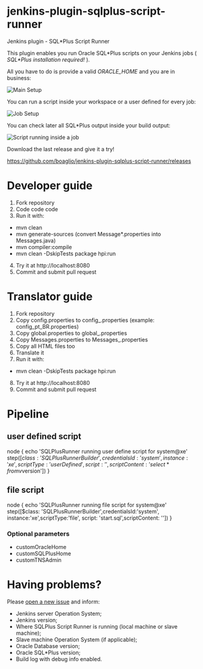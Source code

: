 # jenkins-plugin-sqlplus-script-runner
Jenkins plugin - SQL*Plus Script Runner

This plugin enables you run Oracle SQL\*Plus scripts on your Jenkins jobs ( _SQL\*Plus installation required!_ ).

All you have to do is provide a valid *ORACLE_HOME* and you are in business:

![Main Setup](https://github.com/boaglio/jenkins-plugin-sqlplus-script-runner/raw/master/shots/main-setup.png)

You can run a script inside your workspace or a user defined for every job:

![Job Setup](https://github.com/boaglio/jenkins-plugin-sqlplus-script-runner/raw/master/shots/setup-by-project.png)

You can check later all SQL*Plus output inside your build output:

![Script running inside a job](https://github.com/boaglio/jenkins-plugin-sqlplus-script-runner/raw/master/shots/script-running.png)

Download the last release and give it a try!

https://github.com/boaglio/jenkins-plugin-sqlplus-script-runner/releases

# Developer guide

1. Fork repository
2. Code code code
3. Run it with:

* mvn clean
* mvn generate-sources  (convert Message*.properties into Messages.java)
* mvn compiler:compile
* mvn clean -DskipTests package hpi:run

4. Try it at http://localhost:8080
5. Commit and submit pull request

# Translator guide

1. Fork repository
2. Copy config.properties to config_<lang>.properties (example: config_pt_BR.properties)
3. Copy global.properties to global_<lang>.properties
4. Copy Messages.properties to Messages_<lang>.properties
5. Copy all HTML files too
6. Translate it
7. Run it with:

* mvn clean -DskipTests package hpi:run

8. Try it at http://localhost:8080
9. Commit and submit pull request

# Pipeline

## user defined script
 
node {
   echo 'SQLPlusRunner running user define script for system@xe'
   step([$class: 'SQLPlusRunnerBuilder',credentialsId:'system', instance:'xe',scriptType:'userDefined', script: '',scriptContent: 'select * from v$version'])
}

## file script

node {
   echo 'SQLPlusRunner running file script for system@xe'
   step([$class: 'SQLPlusRunnerBuilder',credentialsId:'system', instance:'xe',scriptType:'file', script: 'start.sql',scriptContent: ''])
}

### Optional parameters

* customOracleHome
* customSQLPlusHome
* customTNSAdmin

# Having problems?

Please [open a new issue](https://github.com/jenkinsci/sqlplus-script-runner-plugin/issues/new)  and inform:

- Jenkins server Operation System;
- Jenkins version;
- Where SQLPlus Script Runner is running (local machine or slave machine);
- Slave machine Operation System (if applicable);
- Oracle Database version;
- Oracle SQL*Plus version;
- Build log with debug info enabled.

